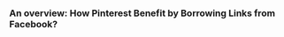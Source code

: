 ### An overview: How Pinterest Benefit by Borrowing Links from Facebook? 
<p></p>
<p></p>
<p></p>
<p></p>
<p></p>
<p></p>
<p></p>
